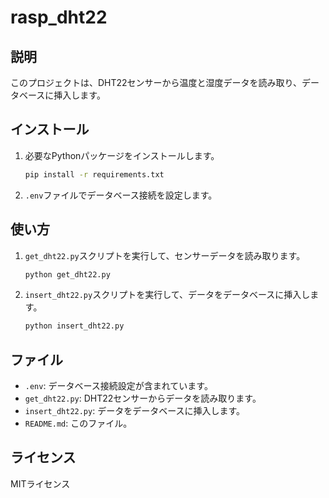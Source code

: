 # rasp_dht22

## 説明

このプロジェクトは、DHT22センサーから温度と湿度データを読み取り、データベースに挿入します。

## インストール

1.  必要なPythonパッケージをインストールします。

    ```bash
    pip install -r requirements.txt
    ```

2.  `.env`ファイルでデータベース接続を設定します。

## 使い方

1.  `get_dht22.py`スクリプトを実行して、センサーデータを読み取ります。

    ```bash
    python get_dht22.py
    ```

2.  `insert_dht22.py`スクリプトを実行して、データをデータベースに挿入します。

    ```bash
    python insert_dht22.py
    ```

## ファイル

*   `.env`: データベース接続設定が含まれています。
*   `get_dht22.py`: DHT22センサーからデータを読み取ります。
*   `insert_dht22.py`: データをデータベースに挿入します。
*   `README.md`: このファイル。

## ライセンス

MITライセンス

